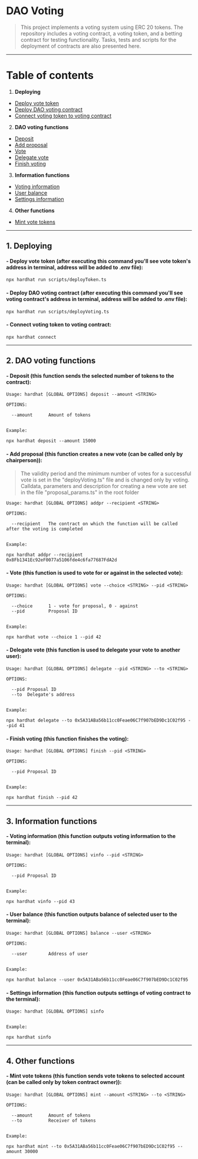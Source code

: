 # DAO Voting

>This project implements a voting system using ERC 20 tokens. The repository includes a voting contract, a voting token, and a betting contract for testing functionality. Tasks, tests and scripts for the deployment of contracts are also presented here.
-------------------------
# Table of contents
1. <b>Deploying</b>
  + [Deploy vote token](#Deploy-vote-token)
  + [Deploy DAO voting contract](#Deploy-voting-contract)
  + [Connect voting token to voting contract](#Connect)
2. <b>DAO voting functions</b>
  + [Deposit](#Deposit)
  + [Add proposal](#Add-proposal)
  + [Vote](#Vote)
  + [Delegate vote](#Delegate)
  + [Finish voting](#Finish)
3. <b>Information functions</b>
  + [Voting information](#Voting-info)
  + [User balance](#User-balance)
  + [Settings information](#Settings-info)
4. <b>Other functions</b>
  + [Mint vote tokens](#Mint)

-------------------------
## 1. Deploying

#### <a name="Deploy-vote-token"></a> <b>- Deploy vote token</b> (after executing this command you'll see vote token's address in terminal, address will be added to .env file): 
```shell
npx hardhat run scripts/deployToken.ts
```

#### <a name="Deploy-voting-contract"></a> <b>- Deploy DAO voting contract</b> (after executing this command you'll see voting contract's address in terminal, address will be added to .env file):
```shell
npx hardhat run scripts/deployVoting.ts
```

#### <a name="Connect"></a> <b>- Connect voting token to voting contract</b>: 
```shell
npx hardhat connect
```
-------------------------

## 2. DAO voting functions
#### <a name="Deposit"></a> <b>- Deposit </b>(this function sends the selected number of tokens to the contract):
```shell
Usage: hardhat [GLOBAL OPTIONS] deposit --amount <STRING>

OPTIONS:

  --amount      Amount of tokens 


Example:

npx hardhat deposit --amount 15000
```

#### <a name="Add-proposal"></a> <b>- Add proposal</b> (this function creates a new vote (can be called only by chairperson)):</b>
>The validity period and the minimum number of votes for a successful vote is set in the "deployVoting.ts" file and is changed only by voting. Calldata, parameters and description for creating a new vote are set in the file "proposal_params.ts" in the root folder
```shell
Usage: hardhat [GLOBAL OPTIONS] addpr --recipient <STRING>

OPTIONS:

  --recipient   The contract on which the function will be called after the voting is completed 


Example:

npx hardhat addpr --recipient 0x8Fb1341Ec92eF0077a5106fde4c6fa77687FdA2d
```

#### <a name="Vote"></a> <b>- Vote</b> (this function is used to vote for or against in the selected vote):</b>

```shell
Usage: hardhat [GLOBAL OPTIONS] vote --choice <STRING> --pid <STRING>

OPTIONS:

  --choice      1 - vote for proposal, 0 - against 
  --pid         Proposal ID 


Example:

npx hardhat vote --choice 1 --pid 42
```

#### <a name="Delegate-vote"></a> <b>- Delegate vote</b> (this function is used to delegate your vote to another user):</b>

```shell
Usage: hardhat [GLOBAL OPTIONS] delegate --pid <STRING> --to <STRING>

OPTIONS:

  --pid Proposal ID 
  --to  Delegate's address


Example:

npx hardhat delegate --to 0x5A31ABa56b11cc0Feae06C7f907bED9Dc1C02f95 --pid 41
```

#### <a name="Finish"></a> <b>- Finish voting</b> (this function finishes the voting):</b>

```shell
Usage: hardhat [GLOBAL OPTIONS] finish --pid <STRING>

OPTIONS:

  --pid Proposal ID


Example:

npx hardhat finish --pid 42
```
-------------------------

## 3. Information functions

#### <a name="Voting-info"></a> <b>- Voting information</b> (this function outputs voting information to the terminal):

```shell
Usage: hardhat [GLOBAL OPTIONS] vinfo --pid <STRING>

OPTIONS:

  --pid Proposal ID 


Example:

npx hardhat vinfo --pid 43
```

#### <a name="User-balance"></a> <b>- User balance</b> (this function outputs balance of selected user to the terminal):

```shell
Usage: hardhat [GLOBAL OPTIONS] balance --user <STRING>

OPTIONS:

  --user        Address of user 


Example:

npx hardhat balance --user 0x5A31ABa56b11cc0Feae06C7f907bED9Dc1C02f95
```

#### <a name="Settings-info"></a> <b>- Settings information</b> (this function outputs settings of voting contract to the terminal):

```shell
Usage: hardhat [GLOBAL OPTIONS] sinfo


Example:

npx hardhat sinfo
```
-------------------------

## 4. Other functions

#### <a name="Mint"></a> <b>- Mint vote tokens</b> (this function sends vote tokens to selected account (can be called only by token contract owner)):

```shell
Usage: hardhat [GLOBAL OPTIONS] mint --amount <STRING> --to <STRING>

OPTIONS:

  --amount      Amount of tokens 
  --to          Receiver of tokens 


Example:

npx hardhat mint --to 0x5A31ABa56b11cc0Feae06C7f907bED9Dc1C02f95 --amount 30000
```